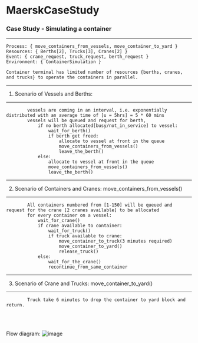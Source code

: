 # MaerskCaseStudy
### Case Study - Simulating a container
***


    Process: { move_containers_from_vessels, move_container_to_yard }
    Resources: { Berths[2], Trucks[3], Cranes[2] }
    Event: { crane_request, truck_request, berth_request }
    Environment: { ContainerSimulation }
    
    Container terminal has limited number of resources {berths, cranes, and trucks} to operate the containers in parallel.
    
***
1.  Scenario of Vessels and Berths: 
***
            vessels are coming in an interval, i.e. exponentially distributed with an average time of [u = 5hrs] = 5 * 60 mins
            vessels will be queued and request for berth, 
                if no berth allocated[busy/not_in_service] to vessel:
                    wait_for_berth()
                    if berth get freed: 
                        allocate to vessel at front in the queue
                        move_containers_from_vessels()
                        leave_the_berth()
                else: 
                    allocate to vessel at front in the queue
                    move_containers_from_vessels()
                    leave_the_berth()
            
***
2.  Scenario of Containers and Cranes: move_containers_from_vessels()
***
            All containers numbered from [1-150] will be queued and request for the crane [2 cranes available] to be allocated
            for every container on a vessel: 
                wait_for_crane()
                if crane available to container: 
                    wait_for_truck()
                    if truck available to crane:
                        move_container_to_truck(3 minutes required)
                        move_container_to_yard()
                        release_truck()
                else:
                    wait_for_the_crane()
                    recontinue_from_same_container
                    
***       
3.  Scenario of Crane and Trucks: move_container_to_yard()
***
            Truck take 6 minutes to drop the container to yard block and return.

<br><br>

Flow diagram: 
![image](https://github.com/user-attachments/assets/9279b72f-4037-42bb-953e-69995e174903)
            
<br><br>
